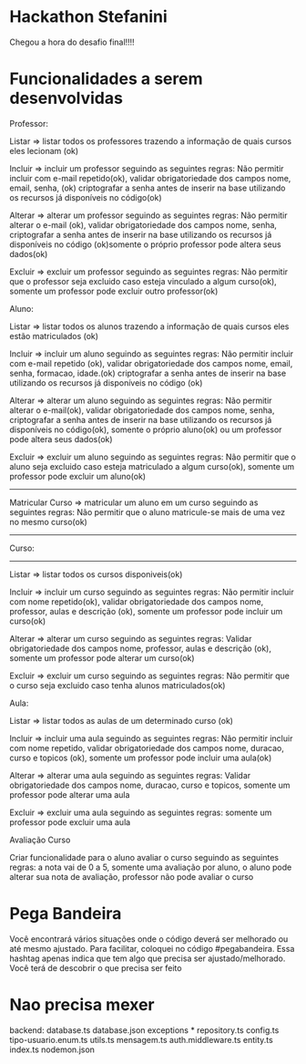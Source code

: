 # Hackathon Stefanini

Chegou a hora do desafio final!!!!

# Funcionalidades a serem desenvolvidas

Professor:

Listar => listar todos os professores trazendo a informação de quais cursos eles lecionam (ok)

Incluir => incluir um professor seguindo as seguintes regras: Não permitir incluir com e-mail repetido(ok), validar obrigatoriedade dos campos nome, email, senha, (ok) criptografar a senha antes de inserir na base utilizando os recursos já disponíveis no código(ok)

Alterar => alterar um professor seguindo as seguintes regras: Não permitir alterar o e-mail (ok), validar obrigatoriedade dos campos nome, senha, criptografar a senha antes de inserir na base utilizando os recursos já disponíveis no código (ok)somente o próprio professor pode altera seus dados(ok)

Excluir => excluir um professor seguindo as seguintes regras: Não permitir que o professor seja excluido caso esteja vinculado a algum curso(ok), somente um professor pode excluir outro professor(ok)

Aluno:

Listar => listar todos os alunos trazendo a informação de quais cursos eles estão matriculados (ok)

Incluir => incluir um aluno seguindo as seguintes regras: Não permitir incluir com e-mail repetido (ok), validar obrigatoriedade dos campos nome, email, senha, formacao, idade.(ok) criptografar a senha antes de inserir na base utilizando os recursos já disponíveis no código (ok)

Alterar => alterar um aluno seguindo as seguintes regras: Não permitir alterar o e-mail(ok), validar obrigatoriedade dos campos nome, senha, criptografar a senha antes de inserir na base utilizando os recursos já disponíveis no código(ok), somente o próprio aluno(ok) ou um professor pode altera seus dados(ok)

Excluir => excluir um aluno seguindo as seguintes regras: Não permitir que o aluno seja excluido caso esteja matriculado a algum curso(ok), somente um professor pode excluir um aluno(ok)

********
Matricular Curso => matricular um aluno em um curso seguindo as seguintes regras: Não permitir que o aluno matricule-se mais de uma vez no mesmo curso(ok)
******

Curso:
****
Listar => listar todos os cursos disponiveis(ok)

Incluir => incluir um curso seguindo as seguintes regras: Não permitir incluir com nome repetido(ok), validar obrigatoriedade dos campos nome, professor, aulas e descrição (ok), somente um professor pode incluir um curso(ok)

Alterar => alterar um curso seguindo as seguintes regras: Validar obrigatoriedade dos campos nome, professor, aulas e descrição (ok), somente um professor pode alterar um curso(ok)

Excluir => excluir um curso seguindo as seguintes regras: Não permitir que o curso seja excluido caso tenha alunos matriculados(ok)

Aula:

Listar => listar todos as aulas de um determinado curso (ok)

Incluir => incluir uma aula seguindo as seguintes regras: Não permitir incluir com nome repetido, validar obrigatoriedade dos campos nome, duracao, curso e topicos (ok), somente um professor pode incluir uma aula(ok)

Alterar => alterar uma aula seguindo as seguintes regras: Validar obrigatoriedade dos campos nome, duracao, curso e topicos, somente um professor pode alterar uma aula

Excluir => excluir uma aula seguindo as seguintes regras: somente um professor pode excluir uma aula

Avaliação Curso

Criar funcionalidade para o aluno avaliar o curso seguindo as seguintes regras: a nota vai de 0 a 5, somente uma avaliação por aluno, o aluno pode alterar sua nota de avaliação, professor não pode avaliar o curso

# Pega Bandeira

Você encontrará vários situações onde o código deverá ser melhorado  ou até mesmo ajustado.
Para facilitar, coloquei no código #pegabandeira. Essa hashtag apenas indica que tem algo que precisa ser ajustado/melhorado.
Você terá de descobrir o que precisa ser feito

# Nao precisa mexer

backend:
database.ts
database.json
exceptions \*
repository.ts
config.ts
tipo-usuario.enum.ts
utils.ts
mensagem.ts
auth.middleware.ts
entity.ts
index.ts
nodemon.json
